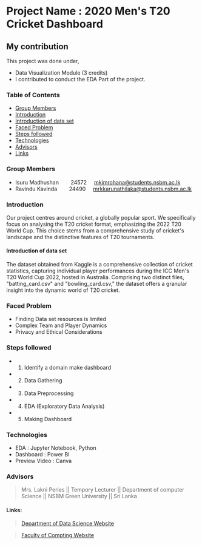 
# Project Name : 2020 Men's T20 Cricket Dashboard

## My contribution

This project was done under,

* Data Visualization Module (3 credits)
* I contributed to conduct the EDA Part of the project.

### Table of Contents

* [Group Members](#group-members)
* [Introduction](#introduction)
* [Introduction of data set](#introduction-of-data-set)
* [Faced Problem](#faced-problem)
* [Steps followed](#steps-followed)
* [Technologies](#Technologies)
* [Advisors](#advisors)
* [Links](#links)

### Group Members 
  * Isuru Madhushan &nbsp;&nbsp;&nbsp;&nbsp;&nbsp;&nbsp; 24572 &nbsp;&nbsp;&nbsp; mkimrohana@students.nsbm.ac.lk
  * Ravindu Kavinda &nbsp;&nbsp;&nbsp;&nbsp;&nbsp;&nbsp; 24490 &nbsp;&nbsp;&nbsp; mrkkarunathilaka@students.nsbm.ac.lk

### Introduction

Our project centres around cricket, a globally popular sport. We specifically focus on analysing
the T20 cricket format, emphasizing the 2022 T20 World Cup. This choice stems from a 
comprehensive study of cricket's landscape and the distinctive features of T20 tournaments.

#### Introduction of data set

The dataset obtained from Kaggle is a comprehensive collection of cricket statistics, capturing 
individual player performances during the ICC Men's T20 World Cup 2022, hosted in Australia. 
Comprising two distinct files, "batting_card.csv" and "bowling_card.csv," the dataset offers a 
granular insight into the dynamic world of T20 cricket.



### Faced Problem

*  Finding Data set resources is limited
*  Complex Team and Player Dynamics
*  Privacy and Ethical Considerations


### Steps followed

* 1. Identify a domain make dashboard 
* 2. Data Gathering
* 3. Data Preprocessing
* 4. EDA (Exploratory Data Analysis)
* 5. Making Dashboard


### Technologies
* EDA : Jupyter Notebook, Python
* Dashboard : Power BI
* Preview Video : Canva

### Advisors

>Mrs. Lakni Peries  ||  Tempory Lecturer  ||   Department of computer Science  ||   NSBM Green University  ||  Sri Lanka



#### Links:
> [Department of Data Science Website](https://www.nsbm.ac.lk/department-of-data-science/) 

> [Faculty of Compting Website](https://www.nsbm.ac.lk/faculty-of-computing/) 






